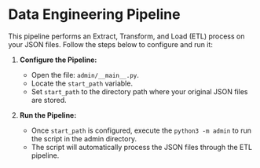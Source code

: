 # Data Engineering Pipeline

This pipeline performs an Extract, Transform, and Load (ETL) process on your JSON files. Follow the steps below to configure and run it:

1. **Configure the Pipeline:**
   - Open the file: `admin/__main__.py`.
   - Locate the `start_path` variable.
   - Set `start_path` to the directory path where your original JSON files are stored.

2. **Run the Pipeline:**
   - Once `start_path` is configured, execute the `python3 -m admin` to run the script in the admin directory.
   - The script will automatically process the JSON files through the ETL pipeline.
